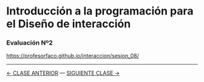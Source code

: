 # Introducción a la programación para el Diseño de interacción

### Evaluación Nº2

https://profesorfaco.github.io/interaccion/sesion_08/

- - - - - - - - - - - - -

[← CLASE ANTERIOR](https://github.com/profesorfaco/interaccion/tree/main/sesion_07) — [SIGUIENTE CLASE →](https://github.com/profesorfaco/interaccion/tree/main/sesion_10)
